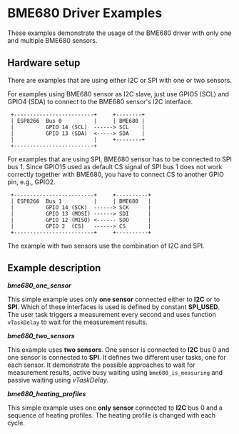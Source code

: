 # BME680 Driver Examples

These examples demonstrate the usage of the BME680 driver with only one and multiple BME680 sensors.

## Hardware setup

There are examples that are using either I2C or SPI with one or two sensors.

For examples using BME680 sensor as I2C slave, just use GPIO5 (SCL) and GPIO4 (SDA) to connect to the BME680 sensor's I2C interface.

```
 +-------------------------+     +--------+
 | ESP8266  Bus 0          |     | BME680 |
 |          GPIO 14 (SCL)  ------> SCL    |
 |          GPIO 13 (SDA)  <-----> SDA    |
 |                         |     +--------+
 +-------------------------+
```

For examples that are using SPI, BME680 sensor has to be connected to SPI bus 1.  Since GPIO15 used as default CS signal of SPI bus 1 does not work correctly together with BME680, you have to connect CS to another GPIO pin, e.g., GPIO2.

```
 +-------------------------+     +----------+
 | ESP8266  Bus 1          |     | BME680   |
 |          GPIO 14 (SCK)  ------> SCK      |
 |          GPIO 13 (MOSI) ------> SDI      |
 |          GPIO 12 (MISO) <------ SDO      |
 |          GPIO 2  (CS)   ------> CS       |
 +-------------------------+     +----------+
```

The example with two sensors use the combination of I2C and SPI.

## Example description

__*bme680_one_sensor*__

This simple example uses only **one sensor** connected either to **I2C** or to **SPI**. Which of these interfaces is used is defined by constant **SPI_USED**. The user task triggers a measurement every second and uses function ```vTaskDelay``` to wait for the measurement results.

__*bme680_two_sensors*__

This example uses **two sensors**. One sensor is connected to **I2C** bus 0 and one sensor is connected to **SPI**. It defines two different user tasks, one for each sensor. It demonstrate the possible approaches to wait for measurement results, active busy waiting using ```bme680_is_measuring``` and passive waiting using *vTaskDelay*.

__*bme680_heating_profiles*__

This simple example uses one **only sensor** connected to **I2C** bus 0 and a sequence of heating profiles. The heating profile is changed with each cycle.
